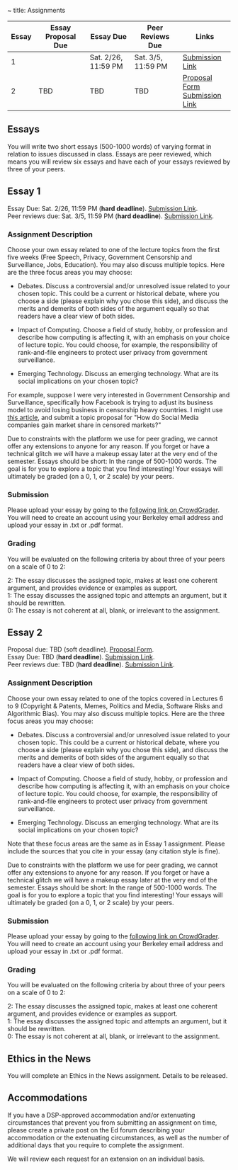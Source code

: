 ~ title: Assignments

| Essay | Essay Proposal Due | Essay Due           | Peer Reviews Due    | Links                                                                      |
|-------|--------------------|---------------------|---------------------|----------------------------------------------------------------------------|
| 1     |                    | Sat. 2/26, 11:59 PM | Sat. 3/5, 11:59 PM  | [Submission Link][essay_1_submission] |
| 2     | TBD       | TBD | TBD  | [Proposal Form][essay_2_proposal]<br>[Submission Link][essay_2_submission] |

Essays
------

You will write two short essays (500-1000 words) of varying format in relation
to issues discussed in class. Essays are peer reviewed, which means you will
review six essays and have each of your essays reviewed by three of your peers.

Essay 1 
------

Essay Due: Sat. 2/26, 11:59 PM (**hard deadline**). [Submission Link][essay_1_submission].<br>
Peer reviews due: Sat. 3/5, 11:59 PM (**hard deadline**). [Submission Link][essay_1_submission].

### Assignment Description

Choose your own essay related to one of the lecture topics from the first five weeks (Free Speech, Privacy, Government Censorship and Surveillance, Jobs, Education). You may also discuss multiple topics. Here are the three focus areas you may choose:

* Debates. Discuss a controversial and/or unresolved issue related to your chosen topic. This could be a current or historical debate, where you choose a side (please explain why you chose this side), and discuss the merits and demerits of both sides of the argument equally so that readers have a clear view of both sides.

* Impact of Computing. Choose a field of study, hobby, or profession and describe how computing is affecting it, with an emphasis on your choice of lecture topic. You could choose, for example,  the responsibility of rank-and-file engineers to protect user privacy from government surveillance.

* Emerging Technology. Discuss an emerging technology. What are its social implications on your chosen topic?
 
For example, suppose I were very interested in Government Censorship and Surveillance, specifically how Facebook is trying to adjust its business model to avoid losing business in censorship heavy countries. I might use [this article](https://www.nytimes.com/2017/09/17/technology/facebook-government-regulations.html?_r=0), and submit a topic proposal for "How do Social Media companies gain market share in censored markets?"

Due to constraints with the platform we use for peer grading, we cannot offer any extensions to anyone for any reason. If you forget or have a technical glitch we will have a makeup essay later at the very end of the semester. Essays should be short: In the range of 500-1000 words. The goal is for you to explore a topic that you find interesting! Your essays will ultimately be graded (on a 0, 1, or 2 scale) by your peers.
 
### Submission

Please upload your essay by going to the [following link on CrowdGrader][essay_1_submission]. You will need to create an account using your Berkeley email address and upload your essay in .txt or .pdf format.

### Grading

You will be evaluated on the following criteria by about three of your peers on a scale of 0 to 2:

2: The essay discusses the assigned topic, makes at least one coherent argument, and provides evidence or examples as support.<br>
1: The essay discusses the assigned topic and attempts an argument, but it should be rewritten.<br>
0: The essay is not coherent at all, blank, or irrelevant to the assignment.

[essay_1_submission]: https://www.crowdgrader.org/crowdgrader/venues/join/5223/symebo_tegedy_qotumu_zicuvo

Essay 2
------

Proposal due: TBD (soft deadline). [Proposal Form][essay_2_proposal].<br>
Essay Due: TBD (**hard deadline**). [Submission Link][essay_2_submission].<br>
Peer reviews due: TBD (**hard deadline**). [Submission Link][essay_2_submission].<br>

### Assignment Description

Choose your own essay related to one of the topics covered in Lectures 6 to 9 (Copyright & Patents, Memes, Politics and Media, Software Risks and Algorithmic Bias). You may also discuss multiple topics. Here are the three focus areas you may choose:

* Debates. Discuss a controversial and/or unresolved issue related to your chosen topic. This could be a current or historical debate, where you choose a side (please explain why you chose this side), and discuss the merits and demerits of both sides of the argument equally so that readers have a clear view of both sides.

* Impact of Computing. Choose a field of study, hobby, or profession and describe how computing is affecting it, with an emphasis on your choice of lecture topic. You could choose, for example,  the responsibility of rank-and-file engineers to protect user privacy from government surveillance.

* Emerging Technology. Discuss an emerging technology. What are its social implications on your chosen topic?
 
Note that these focus areas are the same as in Essay 1 assignment. Please include the sources that you cite in your essay (any citation style is fine).

Due to constraints with the platform we use for peer grading, we cannot offer any extensions to anyone for any reason. If you forget or have a technical glitch we will have a makeup essay later at the very end of the semester. Essays should be short: In the range of 500-1000 words. The goal is for you to explore a topic that you find interesting! Your essays will ultimately be graded (on a 0, 1, or 2 scale) by your peers.
 
### Submission

Please upload your essay by going to the [following link on CrowdGrader][essay_2_submission]. You will need to create an account using your Berkeley email address and upload your essay in .txt or .pdf format.

### Grading

You will be evaluated on the following criteria by about three of your peers on a scale of 0 to 2:

2: The essay discusses the assigned topic, makes at least one coherent argument, and provides evidence or examples as support.<br>
1: The essay discusses the assigned topic and attempts an argument, but it should be rewritten.<br>
0: The essay is not coherent at all, blank, or irrelevant to the assignment.

[essay_2_proposal]: https://inst.eecs.berkeley.edu/~cs195/sp22/assignments.html
[essay_2_submission]: https://inst.eecs.berkeley.edu/~cs195/sp22/assignments.html

Ethics in the News
------------------

You will complete an Ethics in the News assignment. Details to be released.

Accommodations 
------

If you have a DSP-approved accommodation and/or extenuating circumstances that prevent you from submitting an assignment on time, please create a private post on the Ed forum describing your accommodation or the extenuating circumstances, as well as the number of additional days that you require to complete the assignment.

We will review each request for an extension on an individual basis.


